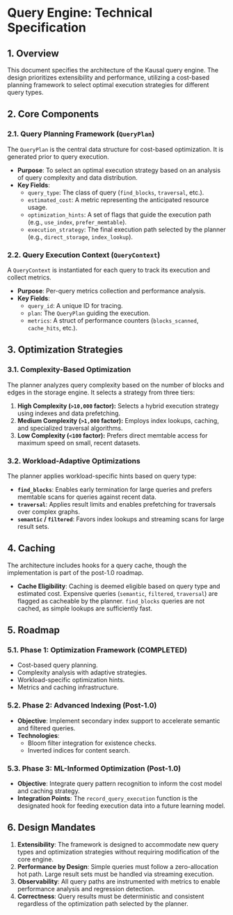 # Query Engine: Technical Specification

## 1. Overview

This document specifies the architecture of the Kausal query engine. The design prioritizes extensibility and performance, utilizing a cost-based planning framework to select optimal execution strategies for different query types.

## 2. Core Components

### 2.1. Query Planning Framework (`QueryPlan`)

The `QueryPlan` is the central data structure for cost-based optimization. It is generated prior to query execution.

*   **Purpose**: To select an optimal execution strategy based on an analysis of query complexity and data distribution.
*   **Key Fields**:
    *   `query_type`: The class of query (`find_blocks`, `traversal`, etc.).
    *   `estimated_cost`: A metric representing the anticipated resource usage.
    *   `optimization_hints`: A set of flags that guide the execution path (e.g., `use_index`, `prefer_memtable`).
    *   `execution_strategy`: The final execution path selected by the planner (e.g., `direct_storage`, `index_lookup`).

### 2.2. Query Execution Context (`QueryContext`)

A `QueryContext` is instantiated for each query to track its execution and collect metrics.

*   **Purpose**: Per-query metrics collection and performance analysis.
*   **Key Fields**:
    *   `query_id`: A unique ID for tracing.
    *   `plan`: The `QueryPlan` guiding the execution.
    *   `metrics`: A struct of performance counters (`blocks_scanned`, `cache_hits`, etc.).

## 3. Optimization Strategies

### 3.1. Complexity-Based Optimization

The planner analyzes query complexity based on the number of blocks and edges in the storage engine. It selects a strategy from three tiers:

1.  **High Complexity (`>10,000` factor):** Selects a hybrid execution strategy using indexes and data prefetching.
2.  **Medium Complexity (`>1,000` factor):** Employs index lookups, caching, and specialized traversal algorithms.
3.  **Low Complexity (`<100` factor):** Prefers direct memtable access for maximum speed on small, recent datasets.

### 3.2. Workload-Adaptive Optimizations

The planner applies workload-specific hints based on query type:

*   **`find_blocks`**: Enables early termination for large queries and prefers memtable scans for queries against recent data.
*   **`traversal`**: Applies result limits and enables prefetching for traversals over complex graphs.
*   **`semantic` / `filtered`**: Favors index lookups and streaming scans for large result sets.

## 4. Caching

The architecture includes hooks for a query cache, though the implementation is part of the post-1.0 roadmap.

*   **Cache Eligibility**: Caching is deemed eligible based on query type and estimated cost. Expensive queries (`semantic`, `filtered`, `traversal`) are flagged as cacheable by the planner. `find_blocks` queries are not cached, as simple lookups are sufficiently fast.

## 5. Roadmap

### 5.1. Phase 1: Optimization Framework (COMPLETED)

*   Cost-based query planning.
*   Complexity analysis with adaptive strategies.
*   Workload-specific optimization hints.
*   Metrics and caching infrastructure.

### 5.2. Phase 2: Advanced Indexing (Post-1.0)

*   **Objective**: Implement secondary index support to accelerate semantic and filtered queries.
*   **Technologies**:
    *   Bloom filter integration for existence checks.
    *   Inverted indices for content search.

### 5.3. Phase 3: ML-Informed Optimization (Post-1.0)

*   **Objective**: Integrate query pattern recognition to inform the cost model and caching strategy.
*   **Integration Points**: The `record_query_execution` function is the designated hook for feeding execution data into a future learning model.

## 6. Design Mandates

1.  **Extensibility**: The framework is designed to accommodate new query types and optimization strategies without requiring modification of the core engine.
2.  **Performance by Design**: Simple queries must follow a zero-allocation hot path. Large result sets must be handled via streaming execution.
3.  **Observability**: All query paths are instrumented with metrics to enable performance analysis and regression detection.
4.  **Correctness**: Query results must be deterministic and consistent regardless of the optimization path selected by the planner.
